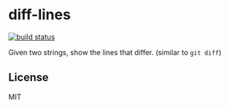 # diff-lines

[![build status](https://secure.travis-ci.org/smallhelm/diff-lines.svg)](https://travis-ci.org/smallhelm/diff-lines)

Given two strings, show the lines that differ. (similar to `git diff`)

## License
MIT
